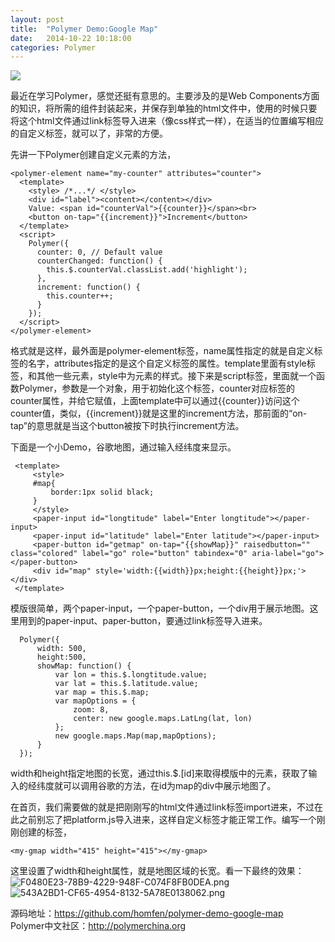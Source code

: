 ```yaml
---
layout: post
title:  "Polymer Demo:Google Map"
date:   2014-10-22 10:18:00
categories: Polymer
---
```


<img src="http://homfen.flynotions.com/typecho/usr/uploads/2014/10/3178265018.png"/>
<!--![polymer-logo.png][1]-->

最近在学习Polymer，感觉还挺有意思的。主要涉及的是Web Components方面的知识，将所需的组件封装起来，并保存到单独的html文件中，使用的时候只要将这个html文件通过link标签导入进来（像css样式一样），在适当的位置编写相应的自定义标签，就可以了，非常的方便。

先讲一下Polymer创建自定义元素的方法，

    <polymer-element name="my-counter" attributes="counter">
      <template>
        <style> /*...*/ </style>
        <div id="label"><content></content></div>
        Value: <span id="counterVal">{{counter}}</span><br>
        <button on-tap="{{increment}}">Increment</button>
      </template>
      <script>
        Polymer({
          counter: 0, // Default value
          counterChanged: function() {
            this.$.counterVal.classList.add('highlight');
          },
          increment: function() {
            this.counter++;
          }
        });
      </script>
    </polymer-element>

格式就是这样，最外面是polymer-element标签，name属性指定的就是自定义标签的名字，attributes指定的是这个自定义标签的属性。template里面有style标签，和其他一些元素，style中为元素的样式。接下来是script标签，里面就一个函数Polymer，参数是一个对象，用于初始化这个标签，counter对应标签的counter属性，并给它赋值，上面template中可以通过{{counter}}访问这个counter值，类似，{{increment}}就是这里的increment方法，那前面的“on-tap”的意思就是当这个button被按下时执行increment方法。

下面是一个小Demo，谷歌地图，通过输入经纬度来显示。

     <template>
         <style>
         #map{
             border:1px solid black;
         }
         </style>
         <paper-input id="longtitude" label="Enter longtitude"></paper-input>
         <paper-input id="latitude" label="Enter latitude"></paper-input>
         <paper-button id="getmap" on-tap="{{showMap}}" raisedbutton="" class="colored" label="go" role="button" tabindex="0" aria-label="go"></paper-button>
         <div id="map" style='width:{{width}}px;height:{{height}}px;'></div>
     </template>

模版很简单，两个paper-input，一个paper-button，一个div用于展示地图。这里用到的paper-input、paper-button，要通过link标签导入进来。

      Polymer({
          width: 500, 
          height:500,
          showMap: function() {
              var lon = this.$.longtitude.value;
              var lat = this.$.latitude.value;
              var map = this.$.map;
              var mapOptions = {
                  zoom: 8,
                  center: new google.maps.LatLng(lat, lon)
              };
              new google.maps.Map(map,mapOptions);
          }
      });

width和height指定地图的长宽，通过this.$.[id]来取得模版中的元素，获取了输入的经纬度就可以调用谷歌的方法，在id为map的div中展示地图了。

在首页，我们需要做的就是把刚刚写的html文件通过link标签import进来，不过在此之前别忘了把platform.js导入进来，这样自定义标签才能正常工作。编写一个刚刚创建的标签，

    <my-gmap width="415" height="415"></my-gmap>

这里设置了width和height属性，就是地图区域的长宽。看一下最终的效果：
![F0480E23-78B9-4229-948F-C074F8FB0DEA.png][2]
![543A2BD1-CF65-4954-8132-5A78E0138062.png][3]

源码地址：https://github.com/homfen/polymer-demo-google-map<br/>
Polymer中文社区：http://polymerchina.org


  [1]: http://homfen.flynotions.com/typecho/usr/uploads/2014/10/3178265018.png
  [2]: http://homfen.flynotions.com/typecho/usr/uploads/2014/10/1217217468.png
  [3]: http://homfen.flynotions.com/typecho/usr/uploads/2014/10/1757598925.png